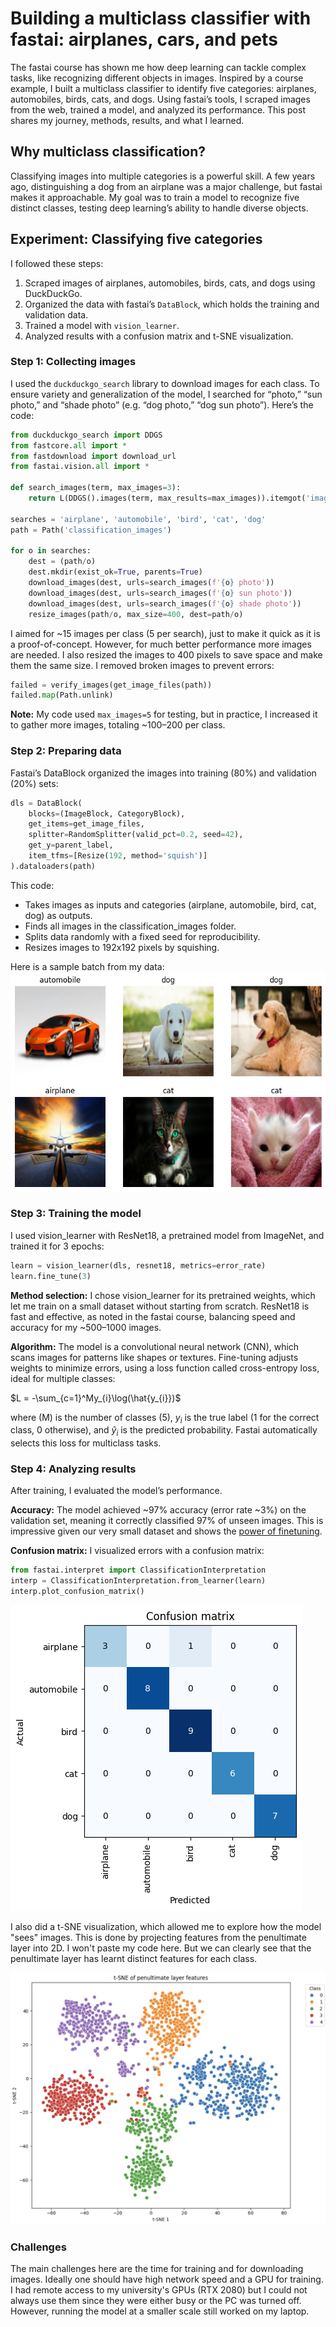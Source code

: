 # Building a multiclass classifier with fastai: airplanes, cars, and pets

The fastai course has shown me how deep learning can tackle complex tasks, like recognizing different objects in images. Inspired by a course example, I built a multiclass classifier to identify five categories: airplanes, automobiles, birds, cats, and dogs. Using fastai’s tools, I scraped images from the web, trained a model, and analyzed its performance. This post shares my journey, methods, results, and what I learned.

## Why multiclass classification?

Classifying images into multiple categories is a powerful skill. A few years ago, distinguishing a dog from an airplane was a major challenge, but fastai makes it approachable. My goal was to train a model to recognize five distinct classes, testing deep learning’s ability to handle diverse objects.

## Experiment: Classifying five categories

I followed these steps:
1. Scraped images of airplanes, automobiles, birds, cats, and dogs using DuckDuckGo.
2. Organized the data with fastai’s `DataBlock`, which holds the training and validation data.
3. Trained a model with `vision_learner`.
4. Analyzed results with a confusion matrix and t-SNE visualization.

### Step 1: Collecting images
I used the `duckduckgo_search` library to download images for each class. To ensure variety and generalization of the model, I searched for “photo,” “sun photo,” and “shade photo” (e.g. “dog photo,” “dog sun photo”). Here’s the code:

```python
from duckduckgo_search import DDGS
from fastcore.all import *
from fastdownload import download_url
from fastai.vision.all import *

def search_images(term, max_images=3):
    return L(DDGS().images(term, max_results=max_images)).itemgot('image')

searches = 'airplane', 'automobile', 'bird', 'cat', 'dog'
path = Path('classification_images')

for o in searches:
    dest = (path/o)
    dest.mkdir(exist_ok=True, parents=True)
    download_images(dest, urls=search_images(f'{o} photo'))
    download_images(dest, urls=search_images(f'{o} sun photo'))
    download_images(dest, urls=search_images(f'{o} shade photo'))
    resize_images(path/o, max_size=400, dest=path/o)
```

I aimed for ~15 images per class (5 per search), just to make it quick as it is a proof-of-concept. However, for much better performance more images are needed. I also resized the images to 400 pixels to save space and make them the same size. I removed broken images to prevent errors:

```python
failed = verify_images(get_image_files(path))
failed.map(Path.unlink)
```

**Note:** My code used `max_images=5` for testing, but in practice, I increased it to gather more images, totaling ~100–200 per class.

### Step 2: Preparing data
Fastai’s DataBlock organized the images into training (80%) and validation (20%) sets:

```python
dls = DataBlock(
    blocks=(ImageBlock, CategoryBlock),
    get_items=get_image_files,
    splitter=RandomSplitter(valid_pct=0.2, seed=42),
    get_y=parent_label,
    item_tfms=[Resize(192, method='squish')]
).dataloaders(path)
```

This code:
* Takes images as inputs and categories (airplane, automobile, bird, cat, dog) as outputs.
* Finds all images in the classification_images folder.
* Splits data randomly with a fixed seed for reproducibility.
* Resizes images to 192x192 pixels by squishing.

Here is a sample batch from my data:
![batch](/images/batch_example.png)

### Step 3: Training the model
I used vision_learner with ResNet18, a pretrained model from ImageNet, and trained it for 3 epochs:
```python
learn = vision_learner(dls, resnet18, metrics=error_rate)
learn.fine_tune(3)
```

**Method selection:** I chose vision_learner for its pretrained weights, which let me train on a small dataset without starting from scratch. ResNet18 is fast and effective, as noted in the fastai course, balancing speed and accuracy for my ~500–1000 images.

**Algorithm:** The model is a convolutional neural network (CNN), which scans images for patterns like shapes or textures. Fine-tuning adjusts weights to minimize errors, using a loss function called cross-entropy loss, ideal for multiple classes:

$L = -\sum_{c=1}^My_{i}\log(\hat{y_{i}})$

where (M) is the number of classes (5), $y_{i}$ is the true label (1 for the correct class, 0 otherwise), and $\hat{y}_i$ is the predicted probability. Fastai automatically selects this loss for multiclass tasks.

### Step 4: Analyzing results
After training, I evaluated the model’s performance.

**Accuracy:** The model achieved ~97% accuracy (error rate ~3%) on the validation set, meaning it correctly classified 97% of unseen images. This is impressive given our very small dataset and shows the [power of finetuning](https://filiporestav.github.io/2025/04/06/what-is-finetuning-and-why-pretrained-models.html).

**Confusion matrix:** I visualized errors with a confusion matrix:

```python
from fastai.interpret import ClassificationInterpretation
interp = ClassificationInterpretation.from_learner(learn)
interp.plot_confusion_matrix()
```

![small_cf](/images/small_cf.png)

I also did a t-SNE visualization, which allowed me to explore how the model "sees" images. This is done by projecting features from the penultimate layer into 2D. I won't paste my code here. But we can clearly see that the penultimate layer has learnt distinct features for each class.

![t-sne](/images/tsne-second-to-last.png)

### Challenges
The main challenges here are the time for training and for downloading images. Ideally one should have high network speed and a GPU for training. I had remote access to my university's GPUs (RTX 2080) but I could not always use them since they were either busy or the PC was turned off. However, running the model at a smaller scale still worked on my laptop.
